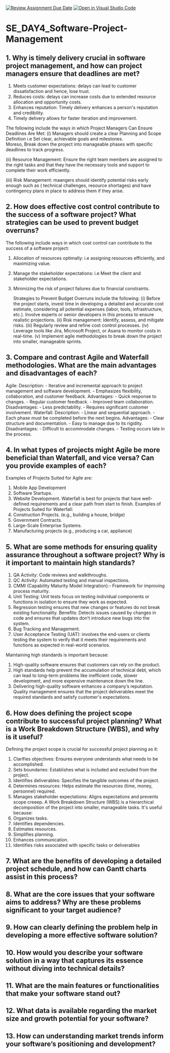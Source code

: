 [![Review Assignment Due Date](https://classroom.github.com/assets/deadline-readme-button-22041afd0340ce965d47ae6ef1cefeee28c7c493a6346c4f15d667ab976d596c.svg)](https://classroom.github.com/a/9pw6JKcu)
[![Open in Visual Studio Code](https://classroom.github.com/assets/open-in-vscode-2e0aaae1b6195c2367325f4f02e2d04e9abb55f0b24a779b69b11b9e10269abc.svg)](https://classroom.github.com/online_ide?assignment_repo_id=15803561&assignment_repo_type=AssignmentRepo)
# SE_DAY4_Software-Project-Management
## 1. Why is timely delivery crucial in software project management, and how can project managers ensure that deadlines are met?
1. Meets customer expectations: delays can lead to customer dissatisfaction and hence, lose trust.
2. Reduces costs: delays can increase costs due to extended resource allocation and opportunity costs.
3. Enhances reputation: Timely delivery enhances a person's reputation and credibility.
4. Timely delivery allows for faster iteration and improvement.

The following include the ways in which Project Managers Can Ensure Deadlines Are Met:
(i) Managers should create a clear Planning and Scope Definition i.e Set clear, achievable goals and milestones.  
Moreso, Break down the project into manageable phases with specific deadlines to track progress.

(ii) Resource Management: Ensure the right team members are assigned to the right tasks and that 
they have the necessary tools and support to complete their work efficiently.

(iii) Risk Management: maangers should identify potential risks early enough such as ( technical challenges, resource shortages) and have contingency plans 
in place to address them if they arise.

## 2. How does effective cost control contribute to the success of a software project? What strategies can be used to prevent budget overruns?

The following include ways in which cost control can contribute to the success of a software project:
1. Allocation of resources optimally: i.e assigning resources efficiently, and maximizing value.
2. Manage the stakeholder expectations: i.e Meet the client and stakeholder expectations.
3. Minimizing the risk of project failures due to financial constraints.

   Strategies to Prevent Budget Overruns include the following:
   (i) Before the project starts, invest time in developing a detailed and accurate cost estimate,
   considering all potential expenses (labor, tools, infrastructure, etc.). Involve experts or senior developers in this process to ensure realistic projections.
   (ii) Risk management: Identify, assess, and mitigate risks.
   (iii) Regularly review and refine cost control processes.
   (iv) Leverage tools like Jira, Microsoft Project, or Asana to monitor costs in real-time.
   (v) Implement agile methodologies to break down the project into smaller, manageable sprints.

## 3. Compare and contrast Agile and Waterfall methodologies. What are the main advantages and disadvantages of each?
Agile:
Description:
    - Iterative and incremental approach to project management and software development.
    - Emphasizes flexibility, collaboration, and customer feedback.
 Advantages:
    - Quick response to changes.
    - Regular customer feedback.
    - Improved team collaboration.
Disadvantages:
    - Less predictability.
    - Requires significant customer involvement.
Waterfall:
  Description:
    - Linear and sequential approach.
    - Each phase must be completed before the next begins.
 Advantages:
    - Clear structure and documentation.
    - Easy to manage due to its rigidity.
 Disadvantages:
    - Difficult to accommodate changes.
    - Testing occurs late in the process.

## 4. In what types of projects might Agile be more beneficial than Waterfall, and vice versa? Can you provide examples of each?
Examples of Projects Suited for Agile are:
1. Mobile App Development
2. Software Startups.
3. Website Development.
   Waterfall is best for projects that have well-defined requirements and a clear path from start to finish.
   Examples of Projects Suited for Waterfall:
1. Construction Projects. (e.g., building a house, bridge)
2. Government Contracts.
3. Large-Scale Enterprise Systems.
4. Manufacturing projects (e.g., producing a car, appliance)
   
## 5. What are some methods for ensuring quality assurance throughout a software project? Why is it important to maintain high standards?
1. QA Activity: Code reviews and walkthroughs.
2. QC Activity: Automated testing and manual inspections.
3. CMMI (Capability Maturity Model Integration):- Framework for improving process maturity.
4. Unit Testing: Unit tests focus on testing individual components or functions in isolation to ensure they work as expected.
5.  Regression testing ensures that new changes or features do not break existing functionality.
Benefits: Detects issues caused by changes in code and ensures that updates don’t introduce new bugs into the system.
6. Bug Tracking and Management.
7. User Acceptance Testing (UAT): involves the end-users or clients testing the system to verify that it meets their
   requirements and functions as expected in real-world scenarios.

Maintaining high standards is important because:
1. High-quality software ensures that customers can rely on the product.
2. High standards help prevent the accumulation of technical debt, which can lead to long-term problems like inefficient code,
   slower development, and more expensive maintenance down the line.
3. Delivering high-quality software enhances a company’s reputation.
Quality management ensures that the project deliverables meet the required standards and satisfy customer's expectations.

## 6. How does defining the project scope contribute to successful project planning? What is a Work Breakdown Structure (WBS), and why is it useful?
Defining the project scope is crucial for successful project planning as it:
1. Clarifies objectives: Ensures everyone understands what needs to be accomplished.
2. Sets boundaries: Establishes what is included and excluded from the project.
3. Identifies deliverables: Specifies the tangible outcomes of the project.
4. Determines resources: Helps estimate the resources (time, money, personnel) required.
5. Manages stakeholder expectations: Aligns expectations and prevents scope creeep.
   A Work Breakdown Structure (WBS) is a hierarchical decomposition of the project into smaller, manageable tasks. It's useful because:
1. Organizes tasks.
2. Identifies dependencies.
3. Estimates resources.
4. Simplifies planning.
5. Enhances communication.
6. Identifies risks associated with specific tasks or deliverables


## 7. What are the benefits of developing a detailed project schedule, and how can Gantt charts assist in this process?
## 8. What are the core issues that your software aims to address? Why are these problems significant to your target audience?
## 9. How can clearly defining the problem help in developing a more effective software solution?
## 10. How would you describe your software solution in a way that captures its essence without diving into technical details?
## 11. What are the main features or functionalities that make your software stand out?
## 12. What data is available regarding the market size and growth potential for your software?
## 13. How can understanding market trends inform your software’s positioning and development?
